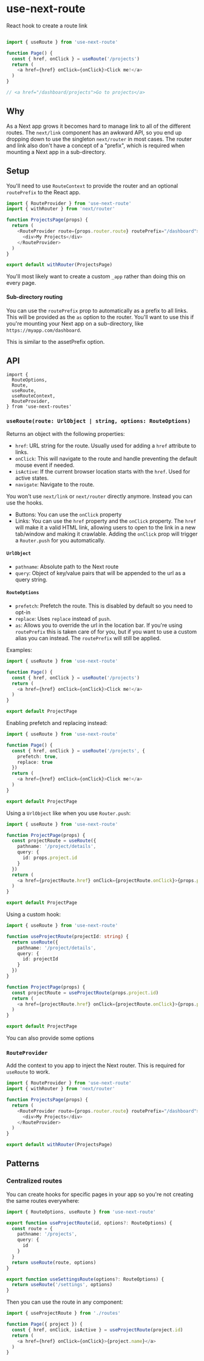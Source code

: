 # use-next-route

React hook to create a route link

```ts

import { useRoute } from 'use-next-route'

function Page() {
  const { href, onClick } = useRoute('/projects')
  return (
    <a href={href} onClick={onClick}>Click me!</a>
  )
}

// <a href="/dashboard/projects">Go to projects</a>
```

## Why

As a Next app grows it becomes hard to manage link to all of the different routes. The `next/link` component has an awkward API, so you end up dropping down to use the singleton `next/router` in most cases. The router and link also don't have a concept of a "prefix", which is required when mounting a Next app in a sub-directory. 

## Setup

You'll need to use `RouteContext` to provide the router and an optional `routePrefix` to the React app. 

```ts
import { RouteProvider } from 'use-next-route'
import { withRouter } from 'next/router'

function ProjectsPage(props) {
  return (
    <RouteProvider route={props.router.route} routePrefix="/dashboard">
      <div>My Projects</div>
    </RouteProvider>
  )
}

export default withRouter(ProjectsPage)
```

You'll most likely want to create a custom `_app` rather than doing this on every page.

#### Sub-directory routing

You can use the `routePrefix`  prop to automatically as a prefix to all links. This will be provided as the `as` option to the router. You'll want to use this if you're mounting your Next app on a sub-directory, like `https://myapp.com/dashboard`. 

This is similar to the assetPrefix option.

## API

```
import {
  RouteOptions,
  Route,
  useRoute,
  useRouteContext,
  RouteProvider,
} from 'use-next-routes'
```

### `useRoute(route: UrlObject | string, options: RouteOptions)`

Returns an object with the following properties:

* `href`: URL string for the route. Usually used for adding a `href` attribute to links.
* `onClick`: This will navigate to the route and handle preventing the default mouse event if needed.
* `isActive`: If the current browser location starts with the `href`. Used for active states.
* `navigate`: Navigate to the route.

You won't use `next/link` or `next/router` directly anymore. Instead you can use the hooks. 

* Buttons: You can use the `onClick` property
* Links: You can use the `href` property and the `onClick` property. The `href` will make it a valid HTML link, allowing users to open to the link in a new tab/window and making it crawlable. Adding the `onClick` prop will trigger a `Router.push` for you automatically.

#### `UrlObject`

* `pathname`: Absolute path to the Next route
* `query`: Object of key/value pairs that will be appended to the url as a query string.

#### `RouteOptions`

* `prefetch`: Prefetch the route. This is disabled by default so you need to opt-in
* `replace`: Uses `replace` instead of `push`. 
* `as`: Allows you to override the url in the location bar. If you're using `routePrefix` this is taken care of for you, but if you want to use a custom alias you can instead. The `routePrefix` will still be applied.

Examples:

```ts
import { useRoute } from 'use-next-route'

function Page() {
  const { href, onClick } = useRoute('/projects')
  return (
    <a href={href} onClick={onClick}>Click me!</a>
  )
}

export default ProjectPage
```

Enabling prefetch and replacing instead:

```ts
import { useRoute } from 'use-next-route'

function Page() {
  const { href, onClick } = useRoute('/projects', {
    prefetch: true,
    replace: true
  })
  return (
    <a href={href} onClick={onClick}>Click me!</a>
  )
}

export default ProjectPage
```

Using a `UrlObject` like when you use `Router.push`:

```ts
import { useRoute } from 'use-next-route'

function ProjectPage(props) {
  const projectRoute = useRoute({
    pathname: '/project/details',
    query: {
      id: props.project.id
    }
  })
  return (
    <a href={projectRoute.href} onClick={projectRoute.onClick}>{props.project.name}</a>
  )
}

export default ProjectPage
```

Using a custom hook:

```ts
import { useRoute } from 'use-next-route'

function useProjectRoute(projectId: string) {
  return useRoute({
    pathname: '/project/details',
    query: {
      id: projectId
    }
  })
}

function ProjectPage(props) {
  const projectRoute = useProjectRoute(props.project.id)
  return (
    <a href={projectRoute.href} onClick={projectRoute.onClick}>{props.project.name}</a>
  )
}

export default ProjectPage
```

You can also provide some options

### `RouteProvider`

Add the context to you app to inject the Next router. This is required for `useRoute` to work. 

```ts
import { RouteProvider } from 'use-next-route'
import { withRouter } from 'next/router'

function ProjectsPage(props) {
  return (
    <RouteProvider route={props.router.route} routePrefix="/dashboard">
      <div>My Projects</div>
    </RouteProvider>
  )
}

export default withRouter(ProjectsPage)
```

## Patterns

### Centralized routes

You can create hooks for specific pages in your app so you're not creating the same routes everywhere:

```ts
import { RouteOptions, useRoute } from 'use-next-route'

export function useProjectRoute(id, options?: RouteOptions) {
  const route = {
    pathname: '/projects',
    query: {
      id
    }
  }
  return useRoute(route, options)
}

export function useSettingsRoute(options?: RouteOptions) {
  return useRoute('/settings', options)
}
```

Then you can use the route in any component:

```ts
import { useProjectRoute } from './routes'

function Page({ project }) {
  const { href, onClick, isActive } = useProjectRoute(project.id)
  return (
    <a href={href} onClick={onClick}>{project.name}</a>
  )
}
```
